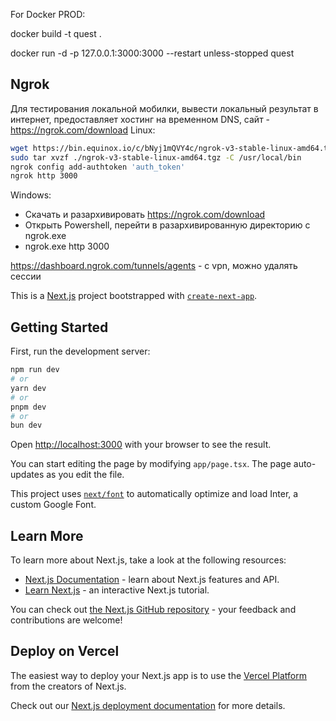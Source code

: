 For Docker PROD:

docker build -t quest .

docker run -d -p 127.0.0.1:3000:3000 --restart unless-stopped quest

## Ngrok
Для тестирования локальной мобилки, вывести локальный результат в интернет, предоставляет хостинг на временном DNS, сайт - https://ngrok.com/download
Linux:
```bash
wget https://bin.equinox.io/c/bNyj1mQVY4c/ngrok-v3-stable-linux-amd64.tgz
sudo tar xvzf ./ngrok-v3-stable-linux-amd64.tgz -C /usr/local/bin
ngrok config add-authtoken 'auth_token'
ngrok http 3000
```
Windows: 
- Скачать и разархивировать https://ngrok.com/download
- Открыть Powershell, перейти в разархивированную директорию с ngrok.exe
- ngrok.exe http 3000

https://dashboard.ngrok.com/tunnels/agents - с vpn, можно удалять сессии



This is a [Next.js](https://nextjs.org/) project bootstrapped with [`create-next-app`](https://github.com/vercel/next.js/tree/canary/packages/create-next-app).

## Getting Started

First, run the development server:

```bash
npm run dev
# or
yarn dev
# or
pnpm dev
# or
bun dev
```

Open [http://localhost:3000](http://localhost:3000) with your browser to see the result.

You can start editing the page by modifying `app/page.tsx`. The page auto-updates as you edit the file.

This project uses [`next/font`](https://nextjs.org/docs/basic-features/font-optimization) to automatically optimize and load Inter, a custom Google Font.

## Learn More

To learn more about Next.js, take a look at the following resources:

- [Next.js Documentation](https://nextjs.org/docs) - learn about Next.js features and API.
- [Learn Next.js](https://nextjs.org/learn) - an interactive Next.js tutorial.

You can check out [the Next.js GitHub repository](https://github.com/vercel/next.js/) - your feedback and contributions are welcome!

## Deploy on Vercel

The easiest way to deploy your Next.js app is to use the [Vercel Platform](https://vercel.com/new?utm_medium=default-template&filter=next.js&utm_source=create-next-app&utm_campaign=create-next-app-readme) from the creators of Next.js.

Check out our [Next.js deployment documentation](https://nextjs.org/docs/deployment) for more details.
